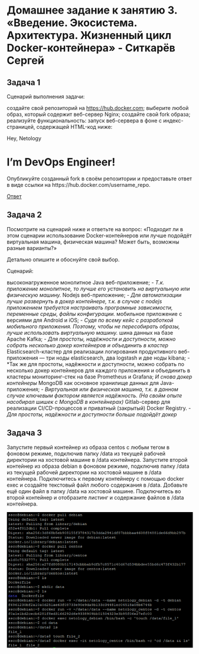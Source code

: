 # Домашнее задание к занятию 3. «Введение. Экосистема. Архитектура. Жизненный цикл Docker-контейнера» - Ситкарёв Сергей

## Задача 1
Сценарий выполнения задачи:

создайте свой репозиторий на https://hub.docker.com;
выберите любой образ, который содержит веб-сервер Nginx;
создайте свой fork образа;
реализуйте функциональность: запуск веб-сервера в фоне с индекс-страницей, содержащей HTML-код ниже:
<html>
<head>
Hey, Netology
</head>
<body>
<h1>I’m DevOps Engineer!</h1>
</body>
</html>
Опубликуйте созданный fork в своём репозитории и предоставьте ответ в виде ссылки на https://hub.docker.com/username_repo.

[Ответ](https://hub.docker.com/r/ssitkarev/netology_nginx)

## Задача 2
Посмотрите на сценарий ниже и ответьте на вопрос: «Подходит ли в этом сценарии использование Docker-контейнеров или лучше подойдёт виртуальная машина, физическая машина? Может быть, возможны разные варианты?»

Детально опишите и обоснуйте свой выбор.

Сценарий:

высоконагруженное монолитное Java веб-приложение; - *Т.к. приложение монолитное, то лучше его установить на виртуальную или физическую машину.*
Nodejs веб-приложение; - *Для автоматизации лучше развернуть в докер контейнере, т.к. в случае с nodejs приложением требуется настраивать програмные зависимости, переменные среды, файлы конфигурации.*
мобильное приложение c версиями для Android и iOS; - *Судя по всему кейс с разработкой мобильного приложения. Поэтому, чтобы не пересобирать образы, лучше использовать виртуальную машину.*
шина данных на базе Apache Kafka; - *Для простоты, надёжности и доступности, можно собрать несколько докер контейнеров и объединить в кластер*
Elasticsearch-кластер для реализации логирования продуктивного веб-приложения — три ноды elasticsearch, два logstash и две ноды kibana; - *Так же для простоты, надёжности и доступности, можно собрать по несколько докер контейнеров для каждого приложения и объединить в кластеры
мониторинг-стек на базе Prometheus и Grafana; *И снова докер контейнеры*
MongoDB как основное хранилище данных для Java-приложения; - *Виртуальная или физическая машина, т.к. в данном случае ключевым фактором является надёжность. (На свойм опыте насобирал шишек с MongoDB в контейнерах)*
Gitlab-сервер для реализации CI/CD-процессов и приватный (закрытый) Docker Registry. - *Для простоты, надёжности и доступности больше подойдёт докер*

## Задача 3
Запустите первый контейнер из образа centos c любым тегом в фоновом режиме, подключив папку /data из текущей рабочей директории на хостовой машине в /data контейнера.
Запустите второй контейнер из образа debian в фоновом режиме, подключив папку /data из текущей рабочей директории на хостовой машине в /data контейнера.
Подключитесь к первому контейнеру с помощью docker exec и создайте текстовый файл любого содержания в /data.
Добавьте ещё один файл в папку /data на хостовой машине.
Подключитесь во второй контейнер и отобразите листинг и содержание файлов в /data контейнера.

![Задание3](https://github.com/SSitkarev/virt03_docker/blob/main/img/3.png)